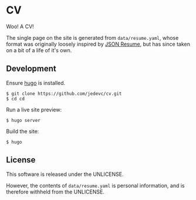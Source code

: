 # CV

Woo! A CV!

The single page on the site is generated from `data/resume.yaml`, whose
format was originally loosely inspired by [JSON
Resume](https://jsonresume.org/), but has since taken on a bit of a life of
it's own.

## Development

Ensure [hugo](https://gohugo.io) is installed.

    $ git clone https://github.com/jedevc/cv.git
    $ cd cd

Run a live site preview:

    $ hugo server

Build the site:

    $ hugo

## License

This software is released under the UNLICENSE.

However, the contents of `data/resume.yaml` is personal information, and is
therefore withheld from the UNLICENSE.
